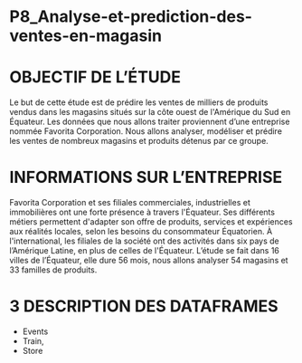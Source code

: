 # P8_Analyse-et-prediction-des-ventes-en-magasin


# 	OBJECTIF DE L’ÉTUDE
Le but de cette étude est de prédire les ventes de milliers de produits vendus dans les magasins situés sur la côte ouest de l'Amérique du Sud en Équateur.
Les données que nous allons traiter proviennent d’une entreprise nommée Favorita Corporation. Nous allons analyser, modéliser et prédire les ventes de nombreux magasins et produits détenus par ce groupe.

# 	INFORMATIONS SUR L’ENTREPRISE
Favorita Corporation et ses filiales commerciales, industrielles et immobilières ont une forte présence à travers l'Équateur. Ses différents métiers permettent d'adapter son offre de produits, services et expériences aux réalités locales, selon les besoins du consommateur Équatorien.
À l'international, les filiales de la société ont des activités dans six pays de l’Amérique Latine, en plus de celles de l'Équateur. 
L’étude se fait dans 16 villes de l’Équateur, elle dure 56 mois, nous allons analyser 54 magasins et 33 familles de produits.

# 3	DESCRIPTION DES DATAFRAMES
- Events
- Train,
- Store 


